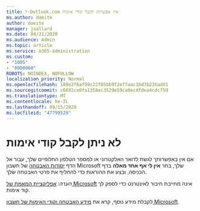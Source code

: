 ```yaml
---
title: ל-Outlook.com אין אפשרות לקבל קודי אימות
ms.author: daeite
author: daeite
manager: joallard
ms.date: 04/21/2020
ms.audience: Admin
ms.topic: article
ms.service: o365-administration
ms.custom:
- "1005"
- "8000060"
ROBOTS: NOINDEX, NOFOLLOW
localization_priority: Normal
ms.openlocfilehash: 180e2f6af99c22f85bb9f2effaac1bd7b235ad01
ms.sourcegitcommit: c6692ce0fa1358ec3529e59ca0ecdfdea4cdc759
ms.translationtype: MT
ms.contentlocale: he-IL
ms.lasthandoff: 09/15/2020
ms.locfileid: "47799529"
---
```

# <a name="cant-get-verification-codes"></a>לא ניתן לקבל קודי אימות

אם אין באפשרותך לגשת לדואר האלקטרוני או למספר הטלפון החלופיים שלך, עבור אל הדף [יסודות האבטחה](https://account.microsoft.com/security) של חשבון Microsoft שלך, בחר **אין לי אף אחד מאלה** בדף הכניסה, ובצע את ההוראות כדי להחליף את פרטי האבטחה שלך.

*הערה:* [אפליקציית המאמת של Microsoft](https://go.microsoft.com/fwlink/?linkid=2016117) אינה מחייבת חיבור לאינטרנט כדי לספק לך קוד אימות.

לקבלת מידע נוסף, קרא את [מידע האבטחה וקודי האימות של חשבון Microsoft](https://support.microsoft.com/help/12428/).